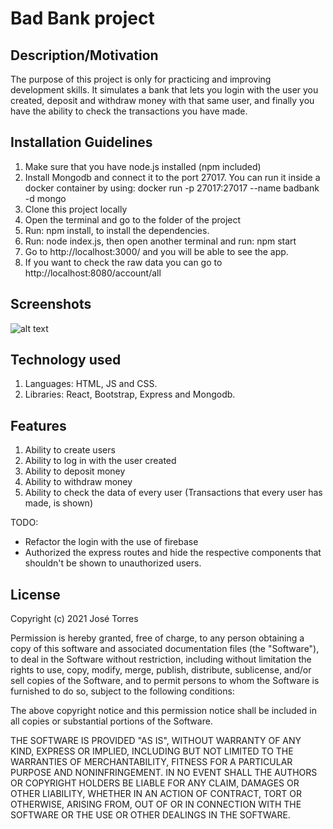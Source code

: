 # Bad Bank project

## Description/Motivation
The purpose of this project is only for practicing and improving development skills. It simulates a bank that lets you login with the user you created, deposit and withdraw money with that same user, and finally you have the ability to check the transactions you have made.

## Installation Guidelines
1. Make sure that you have node.js installed (npm included)
2. Install Mongodb and connect it to the port 27017. You can run it inside a docker container by using: docker run -p 27017:27017 --name badbank  -d mongo
3. Clone this project locally
4. Open the terminal and go to the folder of the project
5. Run: npm install, to install the dependencies.
6. Run: node index.js, then open another terminal and run: npm start
7. Go to http://localhost:3000/ and you will be able to see the app.
8. If you want to check the raw data you can go to http://localhost:8080/account/all

## Screenshots
![alt text](https://drive.google.com/uc?export=view&id=1GQxqSZsbiKl81lnurPghdG8WX2v8STgF)

## Technology used
1. Languages: HTML, JS and CSS.
2. Libraries: React, Bootstrap, Express and Mongodb.

## Features
1. Ability to create users
2. Ability to log in with the user created
3. Ability to deposit money
4. Ability to withdraw money
5. Ability to check the data of every user (Transactions that every user has made, is shown)

TODO: 
- Refactor the login with the use of firebase
- Authorized the express routes and hide the respective components that shouldn't be shown to unauthorized users.

## License
Copyright (c) 2021 José Torres

Permission is hereby granted, free of charge, to any person obtaining a copy of this software and associated documentation files (the "Software"), to deal in the Software without restriction, including without limitation the rights to use, copy, modify, merge, publish, distribute, sublicense, and/or sell copies of the Software, and to permit persons to whom the Software is furnished to do so, subject to the following conditions:

The above copyright notice and this permission notice shall be included in all copies or substantial portions of the Software.

THE SOFTWARE IS PROVIDED "AS IS", WITHOUT WARRANTY OF ANY KIND, EXPRESS OR IMPLIED, INCLUDING BUT NOT LIMITED TO THE WARRANTIES OF MERCHANTABILITY, FITNESS FOR A PARTICULAR PURPOSE AND NONINFRINGEMENT. IN NO EVENT SHALL THE AUTHORS OR COPYRIGHT HOLDERS BE LIABLE FOR ANY CLAIM, DAMAGES OR OTHER LIABILITY, WHETHER IN AN ACTION OF CONTRACT, TORT OR OTHERWISE, ARISING FROM, OUT OF OR IN CONNECTION WITH THE SOFTWARE OR THE USE OR OTHER DEALINGS IN THE SOFTWARE.

